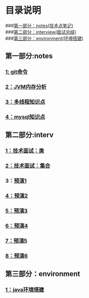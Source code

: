 # 目录说明
###[第一部分：notes(技术点笔记)](https://github.com/liuyanliang2015/BertNote/tree/master/notes) <br>
###[第二部分：interview(面试总结)](https://github.com/liuyanliang2015/BertNote/tree/master/interview) <br>
###[第三部分：environment(环境搭建)](https://github.com/liuyanliang2015/BertNote/tree/master/environment)

## 第一部分:notes
### [1: git命令](https://github.com/liuyanliang2015/BertNote/blob/master/notes/01%20Git%E5%91%BD%E4%BB%A4.md)
### [2：JVM内存分析](https://github.com/liuyanliang2015/BertNote/blob/master/notes/02%20JVM%E5%86%85%E5%AD%98%E5%88%86%E6%9E%90.md)
### [3：多线程知识点](https://github.com/liuyanliang2015/BertNote/blob/master/notes/03%E5%A4%9A%E7%BA%BF%E7%A8%8B%E7%9F%A5%E8%AF%86%E7%82%B9.md)
### [4：mysql知识点](https://github.com/liuyanliang2015/BertNote/blob/master/notes/04%20mysql%E7%9F%A5%E8%AF%86%E7%82%B9.md)

## 第二部分:interv
### [1：技术面试：类](https://github.com/liuyanliang2015/BertNote/blob/master/interview/%E6%8A%80%E6%9C%AF%E9%9D%A2%E8%AF%95%EF%BC%9A%E7%B1%BB.md)
### [2：技术面试：集合](https://github.com/liuyanliang2015/BertNote/blob/master/interview/%E6%8A%80%E6%9C%AF%E9%9D%A2%E8%AF%95%EF%BC%9A%E9%9B%86%E5%90%88.md)
### 3：[预演1](https://github.com/liuyanliang2015/BertNote/blob/master/interview/%E9%A2%84%E6%BC%941.md)
### [4：预演2](https://github.com/liuyanliang2015/BertNote/blob/master/interview/%E9%A2%84%E6%BC%942.md)
### [5：预演3](https://github.com/liuyanliang2015/BertNote/blob/master/interview/%E9%A2%84%E6%BC%943.md)
### [6：预演4](https://github.com/liuyanliang2015/BertNote/blob/master/interview/%E9%A2%84%E6%BC%944.md)
### [7：预演5](https://github.com/liuyanliang2015/BertNote/blob/master/interview/%E9%A2%84%E6%BC%945.md)
### [8：预演6](https://github.com/liuyanliang2015/BertNote/blob/master/interview/%E9%A2%84%E6%BC%946.md)

## 第三部分：environment
### [1：java环境搭建](https://github.com/liuyanliang2015/BertNote/blob/master/environment/01%20java%E7%8E%AF%E5%A2%83%E6%90%AD%E5%BB%BA.md)


